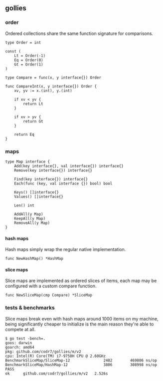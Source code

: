 ## gollies

### order
Ordered collections share the same function signature for comparisons.

```
type Order = int

const (
	Lt = Order(-1)
	Eq = Order(0)
	Gt = Order(1)
)

type Compare = func(x, y interface{}) Order

func CompareInt(x, y interface{}) Order {
	xv, yv := x.(int), y.(int)
	
	if xv < yv {
		return Lt
	}

	if xv > yv {
		return Gt
	}

	return Eq	
}
```

### maps

```
type Map interface {
	Add(key interface{}, val interface{}) interface{}
	Remove(key interface{}) interface{}

	Find(key interface{}) interface{}
	Each(func (key, val interface {}) bool) bool
	
	Keys() []interface{}
	Values() []interface{}

	Len() int

	AddAll(y Map)
	KeepAll(y Map)
	RemoveAll(y Map)
}
```

#### hash maps
Hash maps simply wrap the regular native implementation.

```
func NewHashMap() *HashMap
```

#### slice maps
Slice maps are implemented as ordered slices of items, each map may be configured with a custom compare function.

```
func NewSliceMap(cmp Compare) *SliceMap
```

### tests & benchmarks
Slice maps break even with hash maps around 1000 items on my machine, being significantly cheaper to initialize is the main reason they're able to compete at all. 

```
$ go test -bench=.
goos: darwin
goarch: amd64
pkg: github.com/codr7/gollies/m/v2
cpu: Intel(R) Core(TM) i7-9750H CPU @ 2.60GHz
BenchmarkSliceMap/SliceMap-12         	    2482	    469806 ns/op
BenchmarkSliceMap/HashMap-12          	    3806	    308998 ns/op
PASS
ok  	github.com/codr7/gollies/m/v2	2.526s
```
